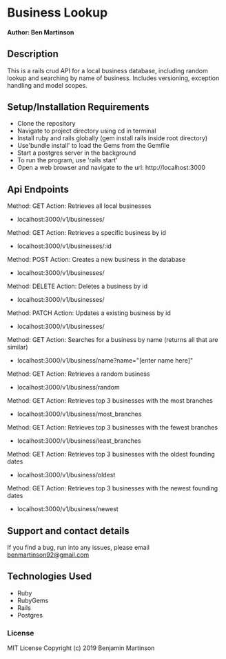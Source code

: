 # Business Lookup

#### Author: Ben Martinson

## Description

This is a rails crud API for a local business database, including random lookup and searching by name of business. Includes versioning, exception handling and model scopes.

## Setup/Installation Requirements

* Clone the repository
* Navigate to project directory using cd in terminal
* Install ruby and rails globally (gem install rails inside root directory)
* Use'bundle install' to load the Gems from the Gemfile
* Start a postgres server in the background
* To run the program, use 'rails start'
* Open a web browser and navigate to the url: http://localhost:3000

## Api Endpoints

Method: GET   Action: Retrieves all local businesses
* localhost:3000/v1/businesses/

Method: GET   Action: Retrieves a specific business by id
* localhost:3000/v1/businesses/:id

Method: POST   Action: Creates a new business in the database
* localhost:3000/v1/businesses/

Method: DELETE  Action: Deletes a business by id
* localhost:3000/v1/businesses/

Method: PATCH  Action: Updates a existing business by id
* localhost:3000/v1/businesses/

Method: GET   Action: Searches for a business by name (returns all that are similar)
* localhost:3000/v1/business/name?name="[enter name here]"

Method: GET   Action: Retrieves a random business
* localhost:3000/v1/business/random

Method: GET   Action: Retrieves top 3 businesses with the most branches
* localhost:3000/v1/business/most_branches

Method: GET   Action: Retrieves top 3 businesses with the fewest branches
* localhost:3000/v1/business/least_branches

Method: GET   Action: Retrieves top 3 businesses with the oldest founding dates
* localhost:3000/v1/business/oldest

Method: GET   Action: Retrieves top 3 businesses with the newest founding dates
* localhost:3000/v1/business/newest

## Support and contact details

If you find a bug, run into any issues, please email benmartinson92@gmail.com

## Technologies Used

* Ruby
* RubyGems
* Rails
* Postgres

### License

MIT License
Copyright (c) 2019 Benjamin Martinson
